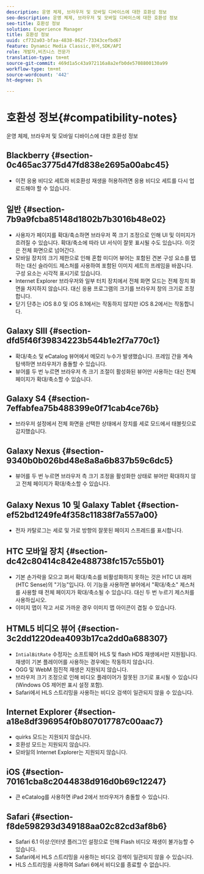 ```yaml
---
description: 운영 체제, 브라우저 및 모바일 디바이스에 대한 호환성 정보
seo-description: 운영 체제, 브라우저 및 모바일 디바이스에 대한 호환성 정보
seo-title: 호환성 정보
solution: Experience Manager
title: 호환성 정보
uuid: cf732a03-bfaa-4838-862f-73343cefbd67
feature: Dynamic Media Classic,뷰어,SDK/API
role: 개발자,비즈니스 전문가
translation-type: tm+mt
source-git-commit: 469d1a5c43a972116a8a2efb0de5708800130a99
workflow-type: tm+mt
source-wordcount: '442'
ht-degree: 1%

---
```



# 호환성 정보{#compatibility-notes}

<!-- Updated January 13,2021 from https://wiki.corp.adobe.com/pages/viewpage.action?spaceKey=scene7qa&title=s7Viewers%2C+S7SDK%2C+S7OnDemand+Release+Notes - Contact is Sasha -->

운영 체제, 브라우저 및 모바일 디바이스에 대한 호환성 정보

## Blackberry {#section-0c465ac3775d47fd838e2695a00abc45}

* 이전 응용 비디오 세트와 비호환성 재생을 허용하려면 응용 비디오 세트를 다시 업로드해야 할 수 있습니다.

## 일반 {#section-7b9a9fcba85148d1802b7b3016b48e02}

* 사용자가 페이지를 확대/축소하면 브라우저 쪽 크기 조정으로 인해 UI 및 이미지가 흐려질 수 있습니다. 확대/축소에 따라 UI 서식이 잘못 표시될 수도 있습니다. 이것은 전체 화면으로 넘어간다.
* 모바일 장치의 크기 제한으로 인해 혼합 미디어 뷰어는 포함된 견본 구성 요소를 탭하는 대신 슬라이드 제스처를 사용하여 포함된 이미지 세트의 프레임을 바꿉니다. 구성 요소는 시각적 표시기로 있습니다.
* Internet Explorer 브라우저와 일부 터치 장치에서 전체 화면 모드는 전체 장치 화면을 차지하지 않습니다. 대신 응용 프로그램의 크기를 브라우저 창의 크기로 조정합니다.
* 닫기 단추는 iOS 8.0 및 iOS 8.1에서는 작동하지 않지만 iOS 8.2에서는 작동합니다.

## Galaxy SIII {#section-dfd5f46f39834223b544b1e2f7a770c1}

* 확대/축소 및 eCatalog 뷰어에서 메모리 누수가 발생했습니다. 프레임 간을 계속 탐색하면 브라우저가 충돌할 수 있습니다.
* 뷰어를 두 번 누르면 브라우저 측 크기 조절이 활성화된 뷰어만 사용하는 대신 전체 페이지가 확대/축소할 수 있습니다.

## Galaxy S4 {#section-7effabfea75b488399e0f71cab4ce76b}

* 브라우저 설정에서 전체 화면을 선택한 상태에서 장치를 세로 모드에서 태블릿으로 감지했습니다.

## Galaxy Nexus {#section-9340b0b026bd48e8a8a6b837b59c6dc5}

* 뷰어를 두 번 누르면 브라우저 측 크기 조정을 활성화한 상태로 뷰어만 확대하지 않고 전체 페이지가 확대/축소할 수 있습니다.

## Galaxy Nexus 10 및 Galaxy Tablet {#section-ef52bd1249fe4f358c11838f7a557a00}

* 전자 카탈로그는 세로 및 가로 방향의 잘못된 페이지 스프레드를 표시합니다.

## HTC 모바일 장치 {#section-dc42c80414c842e488738fc157c55b01}

* 기본 손가락을 모으고 펴서 확대/축소를 비활성화하지 못하는 것은 HTC UI 래퍼(HTC Sense)의 &quot;기능&quot;입니다. 이 기능을 사용하면 뷰어에서 &quot;확대/축소&quot; 제스처를 사용할 때 전체 페이지가 확대/축소될 수 있습니다. 대신 두 번 누르기 제스처를 사용하십시오.
* 이미지 맵이 작고 서로 가까운 경우 이미지 맵 아이콘이 겹칠 수 있습니다.

## HTML5 비디오 뷰어 {#section-3c2dd1220dea4093b17ca2dd0a688307}

* `IntialBitRate` 수정자는 소프트웨어 HLS 및 flash HDS 재생에서만 지원됩니다. 재생이 기본 플레이어를 사용하는 경우에는 작동하지 않습니다.
* OGG 및 WebM 점진적 재생은 지원되지 않습니다.
* 브라우저 크기 조정으로 인해 비디오 플레이어가 잘못된 크기로 표시될 수 있습니다(Windows OS 제어판 표시 설정 포함).
* Safari에서 HLS 스트리밍을 사용하는 비디오 검색이 일관되지 않을 수 있습니다.

## Internet Explorer {#section-a18e8df396954f0b807017787c00aac7}

* quirks 모드는 지원되지 않습니다.
* 호환성 모드는 지원되지 않습니다.
* 모바일의 Internet Explorer는 지원되지 않습니다.

## iOS {#section-70161cba8c2044838d916d0b69c12247}

* 큰 eCatalog를 사용하면 iPad 2에서 브라우저가 충돌할 수 있습니다.

## Safari {#section-f8de598293d349188aa02c82cd3af8b6}

* Safari 6.1 이상:인터넷 플러그인 설정으로 인해 Flash 비디오 재생이 불가능할 수 있습니다.
* Safari에서 HLS 스트리밍을 사용하는 비디오 검색이 일관되지 않을 수 있습니다.
* HLS 스트리밍을 사용하여 Safari 6에서 비디오를 종료할 수 없습니다.
